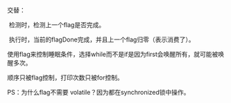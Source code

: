 交替：

​	检测时，检测上一个flag是否完成。

​	执行时，当前的flagDone完成，并且上一个flag归零（表示消费了）。

使用flag来控制睡眠条件，选择while而不是if是因为first会唤醒所有，就可能被唤醒多次。

顺序只被flag控制，打印次数只被for控制。




PS：为什么flag不需要 volatile？因为都在synchronized锁中操作。